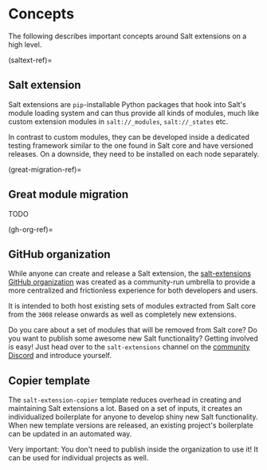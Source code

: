 # Concepts

The following describes important concepts around Salt extensions on a high level.

(saltext-ref)=
## Salt extension

Salt extensions are `pip`-installable Python packages that hook into Salt's module
loading system and can thus provide all kinds of modules, much like custom
extension modules in `salt://_modules`, `salt://_states` etc.

In contrast to custom modules, they can be developed inside a dedicated
testing framework similar to the one found in Salt core and have versioned
releases. On a downside, they need to be installed on each node separately.

(great-migration-ref)=
## Great module migration
TODO

(gh-org-ref)=
## GitHub organization

While anyone can create and release a Salt extension, the [salt-extensions GitHub organization][saltext-org]
was created as a community-run umbrella to provide a more centralized and
frictionless experience for both developers and users.

It is intended to both host existing sets of modules extracted from Salt core
from the `3008` release onwards as well as completely new extensions.

Do you care about a set of modules that will be removed from Salt core?
Do you want to publish some awesome new Salt functionality?
Getting involved is easy! Just head over to the `salt-extensions` channel
on the [community Discord][discord-invite] and introduce yourself.

## Copier template

The `salt-extension-copier` template reduces overhead in creating and maintaining
Salt extensions a lot. Based on a set of inputs, it creates an individualized
boilerplate for anyone to develop shiny new Salt functionality.
When new template versions are released, an existing project's boilerplate
can be updated in an automated way.

Very important: You don't need to publish inside the organization to use it!
It can be used for individual projects as well.


[saltext-org]: https://github.com/salt-extensions
[discord-invite]: https://discord.gg/bPah23K7mG
